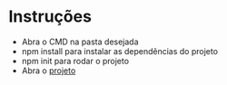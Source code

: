 # Instruções

* Abra o CMD na pasta desejada
* npm install para instalar as dependências do projeto
* npm init para rodar o projeto
* Abra o [projeto](localhost://3000)

